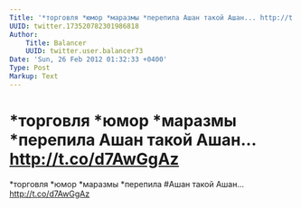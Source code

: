 ```yaml
---
Title: '*торговля *юмор *маразмы *перепила Ашан такой Ашан... http://t.co/d7AwGgAz'
UUID: twitter.173520782301986818
Author:
    Title: Balancer
    UUID: twitter.user.balancer73
Date: 'Sun, 26 Feb 2012 01:32:33 +0400'
Type: Post
Markup: Text
---
```


# *торговля *юмор *маразмы *перепила Ашан такой Ашан... http://t.co/d7AwGgAz

*торговля *юмор *маразмы *перепила #Ашан такой Ашан...
http://t.co/d7AwGgAz